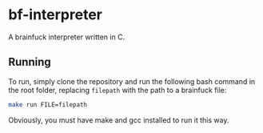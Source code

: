 # bf-interpreter
A brainfuck interpreter written in C.

## Running
To run, simply clone the repository and run the following bash command in the root folder,
replacing `filepath` with the path to a brainfuck file:

```bash
make run FILE=filepath
```

Obviously, you must have make and gcc installed to run it this way.
